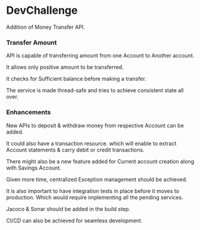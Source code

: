 # DevChallenge

Addition of Money Transfer API.

### Transfer Amount

API is capable of transferring amount from one Account to Another account.

It allows only positive amount to be transferred.

It checks for Sufficient balance before making a transfer.

The service is made thread-safe and tries to achieve consistent state all over.
 

### Enhancements


New APIs to deposit & withdraw money from respective Account can be added.

It could  also have a transaction resource. which will enable to extract
Account statements & carry debit or credit transactions.

There might also be a new feature added for Current account creation along with Savings
Account.

Given more time, centralized Exception management should be achieved.

It is also important to have integration tests in place before it moves to production.
Which would require implementing all the pending services.

Jacoco & Sonar should be added in the build step.

CI/CD can also be achieved for seamless development.

